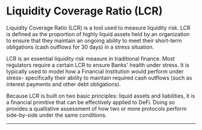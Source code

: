 # Liquidity Coverage Ratio (LCR)

Liquidity Coverage Ratio (LCR) is a tool used to measure liquidity risk. LCR is defined as the proportion of highly liquid assets held by an organization to ensure that they maintain an ongoing ability to meet their short-term obligations (cash outflows for 30 days) in a stress situation.

LCR is an essential liquidity risk measure in traditional finance. Most regulators require a certain LCR to ensure Banks' health under stress. It is typically used to model how a Financial Institution would perform under stress- specifically their ability to maintain required cash outflows (such as interest payments and other debt obligations).

Because LCR is built on two basic principles: liquid assets and liabilities, it is a financial primitive that can be effectively applied to DeFi. Doing so provides a qualitative assessment of how two or more protocols perform side-by-side under the same conditions.



****
